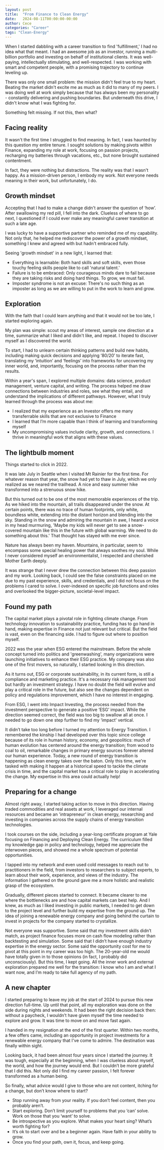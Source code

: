 ```yaml
---
layout: post
title:  "From Finance to Clean Energy"
date:   2024-08-11T00:00:00-00:00
author: Cece
categories: "Career"
tags: "Clean-Energy"
---
```


When I started dabbling with a career transition to find 'fulfillment,' I had no idea what that meant. I had an awesome job as an investor, running a multi-billion portfolio and investing on behalf of institutional clients. It was well-paying, intellectually stimulating, and well-respected. I was working with smart and competent people, with a promising trajectory to continue leveling up.

There was only one small problem: the mission didn't feel true to my heart. Beating the market didn't excite me as much as it did to many of my peers. I was doing well at work simply because that has always been my personality - constantly delivering and pushing boundaries. But underneath this drive, I didn't know what I was fighting for.

Something felt missing. If not this, then what?


## Facing reality
It wasn't the first time I struggled to find meaning. In fact, I was haunted by this question my entire tenure. I sought solutions by making pivots within Finance, expanding my role at work, focusing on passion projects, recharging my batteries through vacations, etc., but none brought sustained contentment.

In fact, they were nothing but distractions. The reality was that I wasn't happy. As a mission-driven person, I embody my work. Not everyone needs meaning in their work, but unfortunately, I do.

## Growth mindset
Accepting that I had to make a change didn't answer the question of ‘how’. After swallowing my red pill, I fell into the dark. Clueless of where to go next, I questioned if I could ever make any meaningful career transition at such a late age.

I was lucky to have a supportive partner who reminded me of my capability. Not only that, he helped me rediscover the power of a growth mindset, something I knew and agreed with but hadn't embraced fully.

Seeing 'growth mindset' in a new light, I learned that:

- Everything is learnable: Both hard skills and soft skills, even those touchy feeling skills people like to call 'natural talent.'
- Failure is to be embraced: Only courageous minds dare to fail because they are taking risks and doing hard things. To grow, we must fail.
- Imposter syndrome is not an excuse: There's no such thing as an imposter as long as we are willing to put in the work to learn and grow.

## Exploration
With the faith that I could learn anything and that it would not be too late, I started exploring again. 

My plan was simple: scout my areas of interest, sample one direction at a time, summarize what I liked and didn't like, and repeat. I hoped to discover myself as I discovered the world. 

To start, I had to unlearn certain thinking patterns and build new habits, including making quick decisions and applying ‘80/20’ to iterate fast, translating my ‘intuition’ and ‘feelings’ into frameworks for uncovering my inner world, and, importantly, focusing on the process rather than the results.

Within a year's span, I explored multiple domains: data science, product management, venture capital, and writing. The process helped me draw connections between industries and roles, see what they entail, and understand the implications of different pathways. However, what I truly learned through the process was about me:

- I realized that my experience as an Investor offers me many transferrable skills that are not exclusive to Finance
- I learned that I’m more capable than I think of learning and transforming myself
- My uncompromising values include clarity, growth, and connections. I thrive in meaningful work that aligns with these values.

## The lightbulb moment
Things started to click in 2022.

It was late July in Seattle when I visited Mt Rainier for the first time. For whatever reason that year, the snow had yet to thaw in July, which we only realized as we neared the trailhead. A nice and easy summer hike transformed into a strenuous snow hike.

But this turned out to be one of the most memorable experiences of the trip. As we hiked into the mountain, all trails disappeared under the snow. At certain points, there was no trace of human footprints, only white, boundless white, extending into the distant horizon and blending into the sky. Standing in the snow and admiring the mountain in awe, I heard a voice in my head murmuring, 'Maybe my kids will never get to see a snow-covered mountain like this in the future with global warming. We need to do something about this.' That thought has stayed with me ever since.

Nature has always been my haven. Mountains, in particular, seem to encompass some special healing power that always soothes my soul. While I never considered myself an environmentalist, I respected and cherished Mother Earth deeply.

It was strange that I never drew the connection between this deep passion and my work. Looking back, I could see the false constraints placed on me due to my past experience, skills, and credentials, and I did not focus on the problems I cared to solve. I over-indexed on specific job functions and roles and overlooked the bigger-picture, societal-level impact. 

## Found my path
The capital market plays a pivotal role in fighting climate change. From technology innovation to sustainability practice, funding has to go hand in hand, making expertise in Finance not just relevant but critical. But the field is vast, even on the financing side. I had to figure out where to position myself.

2022 was the year when ESG entered the mainstream. Before the whole concept turned into politics and 'greenwashing', many organizations were launching initiatives to enhance their ESG practice. My company was also one of the first movers, so naturally, I started looking in this direction.

As it turns out, ESG or corporate sustainability, in its current form, is still a compliance and marketing practice. It's a necessary risk management tool but hardly an investment strategy. I have no doubt the field will evolve and play a critical role in the future, but also see the changes dependent on policy and regulations improvement, which I have no interest in engaging.

From ESG, I went into Impact Investing, the process needed from the investment perspective to generate a positive ‘ESG’ impact. While the direction seemed correct, the field was too big to swallow all at once. I needed to go down one step further to find my ‘impact’ vertical.

It didn’t take too long before I turned my attention to Energy Transition. I remembered the kinship I had developed over this topic since college because of its role in human history, economy, and geopolitics: much of human evolution has centered around the energy transition; from wood to coal to oil, remarkable changes in primary energy sources forever altered our human experience. Today, a new round of energy transition is happening as clean energy takes over the baton. Only this time, we're tasked with making it happen at a historical speed to tackle the climate crisis in time, and the capital market has a critical role to play in accelerating the change. My expertise in this area could actually help!

## Preparing for a change
Almost right away, I started taking action to move in this direction. Having traded commodities and real assets at work, I leveraged our internal resources and became an 'intrapreneur' in clean energy, researching and investing in companies across the supply chains of energy transition technologies.

I took courses on the side, including a year-long certificate program at Yale focusing on Financing and Deploying Clean Energy. The curriculum filled my knowledge gap in policy and technology, helped me appreciate the interwoven pieces, and showed me a whole spectrum of potential opportunities.

I tapped into my network and even used cold messages to reach out to practitioners in the field, from investors to researchers to subject experts, to learn about their work, experience, and views of the industry. The information I gathered on the ground gave me a more holistic and realistic grasp of the ecosystem.

Gradually, different pieces started to connect. It became clearer to me where the bottlenecks are and how capital markets can best help. And I knew, as much as I liked investing in public markets, I needed to get down to the project level and further build my expertise from the ground up. The idea of joining a renewable energy company and going behind the curtain to invest in projects for the company started to crystallize.

Not everyone was supportive. Some said that my investment skills didn’t match, as project finance focuses more on cash flow modeling rather than backtesting and simulation. Some said that I didn’t have enough industry expertise in the energy sector. Some said the opportunity cost for me to pivot at this point in my career was too high. The 20-year-old me would have totally given in to those opinions (in fact, I probably did unconsciously). But this time, I kept going. All the inner work and external exploration prepared me well for the transition: I know who I am and what I want now, and I’m ready to take full agency of my path.

## A new chapter
I started preparing to leave my job at the start of 2024 to pursue this new direction full-time. Up until that point, all my exploration was done on the side during nights and weekends. It had been the right decision back then: without a paycheck, I wouldn’t have given myself the time needed to explore and grow. It was time to move on and move fast again.

I handed in my resignation at the end of the first quarter. Within two months, a few offers came, including an opportunity in project investments for a renewable energy company that I've come to admire. The destination was finally within sight.

Looking back, it had been almost four years since I started the journey. It was tough, especially at the beginning, when I was clueless about myself, the world, and how the journey would end. But I couldn’t be more grateful that I did this. Not only did I find my career passion, I felt forever transformed as a human being.

So finally, what advice would I give to those who are not content, itching for a change, but don’t know where to start?

- Stop running away from your reality. If you don’t feel content, then you probably aren’t.
- Start exploring. Don’t limit yourself to problems that you ‘can’ solve. Work on those that you ‘want’ to solve.
- Be introspective as you explore. What makes your heart sing? What’s worth fighting for?
- It’s ok to start over and be a beginner again. Have faith in your ability to grow.
- Once you find your path, own it, focus, and keep going.
